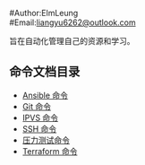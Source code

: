 
#Author:ElmLeung              
#Email:liangyu6262@outlook.com


旨在自动化管理自己的资源和学习。

## 命令文档目录
- [Ansible 命令](docs/commands_ansible/README.md)
- [Git 命令](docs/commands_git/README.md)
- [IPVS 命令](docs/commands_ipvsadm/README.md)
- [SSH 命令](docs/commands_ssh/README.md)
- [压力测试命令](docs/commands_stress_test/README.md)
- [Terraform 命令](docs/commands_terraform/README.md)

